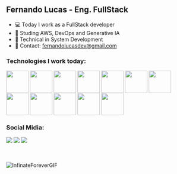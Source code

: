 ## Fernando Lucas - Eng. FullStack

- 💻 Today I work as a FullStack developer
- 🌱 Studing AWS, DevOps and Generative IA
- 🏫 Technical in System Development
- 📩 Contact: fernandolucasdev@gmail.com

### Technologies I work today:
<div style="display: inline-block">
  <img align="center" height="60" src="https://cdn.jsdelivr.net/gh/devicons/devicon/icons/php/php-original.svg">
  <img align="center" height="60" src="https://cdn.jsdelivr.net/gh/devicons/devicon/icons/laravel/laravel-plain-wordmark.svg">
  <img align="center" height="60" src="[https://cdn.jsdelivr.net/gh/devicons/devicon/icons/php/php-original.svg](https://cdn.jsdelivr.net/gh/devicons/devicon/icons/java/java-original.svg)">
  <img align="center" height="60" src="https://cdn.jsdelivr.net/gh/devicons/devicon/icons/python/python-original.svg">
  <img align="center" height="60" src="https://cdn.jsdelivr.net/gh/devicons/devicon/icons/django/django-plain.svg">
  <img align="center" height="60" src="https://cdn.jsdelivr.net/gh/devicons/devicon/icons/javascript/javascript-plain.svg">
  <img align="center" height="60" src="https://cdn.jsdelivr.net/gh/devicons/devicon/icons/nodejs/nodejs-original.svg">
  <img align="center" height="60" src="https://cdn.jsdelivr.net/gh/devicons/devicon/icons/react/react-original-wordmark.svg">
  <img align="center" height="60" src="https://cdn.jsdelivr.net/gh/devicons/devicon/icons/dart/dart-original-wordmark.svg">
  <img align="center" height="60" src="https://cdn.jsdelivr.net/gh/devicons/devicon/icons/flutter/flutter-original.svg">
  <img align="center" height="60" src="https://cdn.jsdelivr.net/gh/devicons/devicon/icons/docker/docker-original.svg">
  <img align="center" height="60" src="https://cdn.jsdelivr.net/gh/devicons/devicon/icons/git/git-original-wordmark.svg">
</div><br>

### Social Midia:

<div>
  <a src="https://github.com/FernandoLucasDev" target="_blank"><img src="https://img.shields.io/badge/GitHub-100000?style=for-the-badge&logo=github&logoColor=white" target="_blank"></a>
  <a src="https://www.linkedin.com/in/fernando-lucas-1a9b73202/" target="_blank"><img src="https://img.shields.io/badge/LinkedIn-0077B5?style=for-the-badge&logo=linkedin&logoColor=white" target="_blank"></a>
  <a src="https://dev.to/fernandolucasdev" target="_blank"><img src="https://img.shields.io/badge/dev.to-0A0A0A?style=for-the-badge&logo=devdotto&logoColor=white" target="_blank"></a>
</div><br><br>

![InfinateForeverGIF](https://github.com/FernandoLucasDev/FernandoLucasDev/assets/103616122/64ec5b74-b1b5-4e1a-a1d5-749369e8ebb7)


